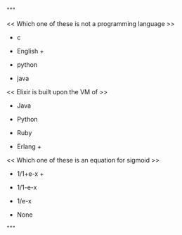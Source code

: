 """

 &lt;&lt; Which one of these is not a programming language &gt;&gt;

 -  c

 -  English +

 -  python

 -  java

 &lt;&lt; Elixir is built upon the VM of  &gt;&gt;

 - Java

 - Python

 - Ruby

 - Erlang +

 &lt;&lt; Which one of these is an equation for sigmoid  &gt;&gt;

 - 1/1+e-x +

 - 1/1-e-x

 - 1/e-x

 - None

 """
